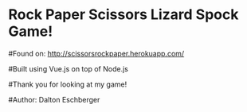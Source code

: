 # Rock Paper Scissors Lizard Spock Game!

#Found on: http://scissorsrockpaper.herokuapp.com/


#Built using Vue.js on top of Node.js

#Thank you for looking at my game!

#Author: Dalton Eschberger
